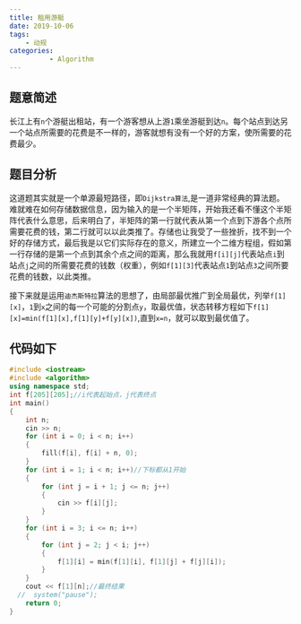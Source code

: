 ```yaml
---
title: 租用游艇
date: 2019-10-06
tags: 
    - 动规
categories:
          - Algorithm
---
```


## 题意简述

长江上有`n`个游艇出租站，有一个游客想从上游`1`乘坐游艇到达`n`。每个站点到达另一个站点所需要的花费是不一样的，游客就想有没有一个好的方案，使所需要的花费最少。

## 题目分析

这道题其实就是一个单源最短路径，即`Dijkstra算法`,是一道非常经典的算法题。难就难在如何存储数据信息，因为输入的是一个半矩阵，开始我还看不懂这个半矩阵代表什么意思，后来明白了，半矩阵的第一行就代表从第一个点到下游各个点所需要花费的钱，第二行就可以以此类推了。存储也让我受了一些挫折，找不到一个好的存储方式，最后我是以它们实际存在的意义，所建立一个二维方程组，假如第一行存储的是第一个点到其余个点之间的距离，那么我就用`f[i][j]`代表站点`i`到站点`j`之间的所需要花费的钱数（权重），例如`f[1][3]`代表站点`1`到站点`3`之间所要花费的钱数，以此类推。

接下来就是运用`迪杰斯特拉`算法的思想了，由局部最优推广到全局最优，列举`f[1][x]`，`1`到`x`之间的每一个可能的分割点`y`，取最优值，状态转移方程如下`f[1][x]=min(f[1][x],f[1][y]+f[y][x])`,直到`x=n`，就可以取到最优值了。

## 代码如下

```cpp
#include <iostream>
#include <algorithm>
using namespace std;
int f[205][205];//i代表起始点，j代表终点
int main()
{
    int n;
    cin >> n;
    for (int i = 0; i < n; i++)
    {
        fill(f[i], f[i] + n, 0);
    }
    for (int i = 1; i < n; i++)//下标都从1开始
    {
        for (int j = i + 1; j <= n; j++)
        {
            cin >> f[i][j];
        }
    }
    for (int i = 3; i <= n; i++)
    {
        for (int j = 2; j < i; j++)
        {
            f[1][i] = min(f[1][i], f[1][j] + f[j][i]);
        }
    }
    cout << f[1][n];//最终结果
  //  system("pause");
    return 0;
}
```